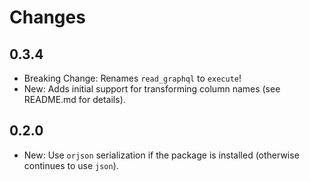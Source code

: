 # Changes

## 0.3.4
* Breaking Change: Renames `read_graphql` to `execute`!
* New: Adds initial support for transforming column names (see README.md for details).

## 0.2.0
* New: Use `orjson` serialization if the package is installed (otherwise continues to use `json`).
